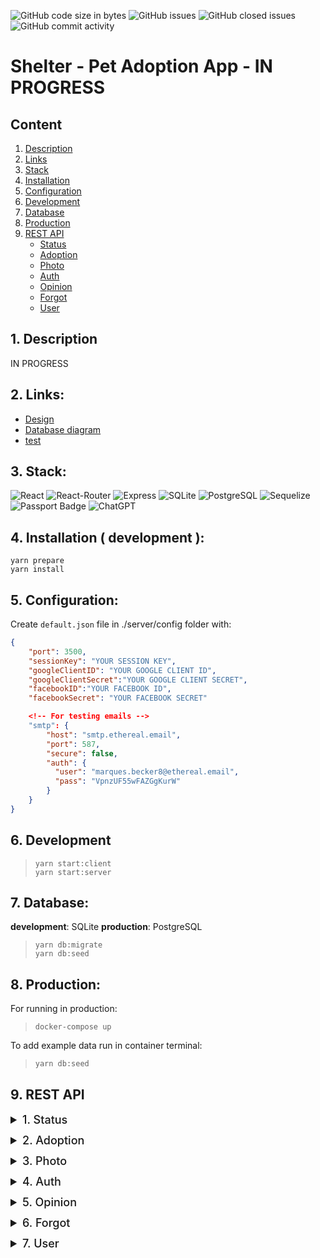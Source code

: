 ![GitHub code size in bytes](https://img.shields.io/github/languages/code-size/FIL708/shelter?style=for-the-badge)
![GitHub issues](https://img.shields.io/github/issues/FIL708/shelter?color=%23238636&style=for-the-badge)
![GitHub closed issues](https://img.shields.io/github/issues-closed/FIL708/shelter?color=%23A371F7&style=for-the-badge)
![GitHub commit activity](https://img.shields.io/github/commit-activity/m/FIL708/shelter?style=for-the-badge)

# Shelter - Pet Adoption App - IN PROGRESS

## Content

1. [Description](#1-description)
2. [Links](#2-links)
3. [Stack](#3-stack)
4. [Installation](#4-installation--development)
5. [Configuration](#5-configuration)
6. [Development](#6-development)
7. [Database](#7-database)
8. [Production](#8-production)
9. [REST API](#9-rest-api)
   - [Status](#status)
   - [Adoption](#adoption)
   - [Photo](#photo)
   - [Auth](#auth)
   - [Opinion](#opinion)
   - [Forgot](#forgot)
   - [User](#user)

## 1. Description

IN PROGRESS

## 2. Links:

- [Design](https://www.figma.com/file/gddkQdzVP0pw7dIb1oNa5C/animal-shelter?node-id=20%3A105&t=7muUg5TZjm3H3sBN-1)
- [Database diagram](https://drawsql.app/teams/estate/diagrams/shelter)
- [test](#adoption)

## 3. Stack:

![React](https://img.shields.io/badge/React-20232A?style=for-the-badge&logo=react&logoColor=61DAFB)
![React-Router](https://img.shields.io/badge/React_Router-CA4245?style=for-the-badge&logo=react-router&logoColor=white)
![Express](https://img.shields.io/badge/Express.js-404D59?style=for-the-badge)
![SQLite](https://img.shields.io/badge/SQLite-07405E?style=for-the-badge&logo=sqlite&logoColor=white)
![PostgreSQL](https://img.shields.io/badge/PostgreSQL-316192?style=for-the-badge&logo=postgresql&logoColor=white)
![Sequelize](https://img.shields.io/badge/Sequelize-52B0E7?style=for-the-badge&logo=Sequelize&logoColor=white)
![Passport Badge](https://img.shields.io/badge/Passport-34E27A?logo=passport&logoColor=000&style=for-the-badge)
![ChatGPT](https://img.shields.io/badge/chatGPT-74aa9c?style=for-the-badge&logo=openai&logoColor=white)


## 4. Installation ( development ):

`yarn prepare`
<br>
`yarn install`

## 5. Configuration:

Create `default.json` file in ./server/config folder with:

```json
{
    "port": 3500,
    "sessionKey": "YOUR SESSION KEY",
    "googleClientID": "YOUR GOOGLE CLIENT ID",
    "googleClientSecret":"YOUR GOOGLE CLIENT SECRET",
    "facebookID":"YOUR FACEBOOK ID",
    "facebookSecret": "YOUR FACEBOOK SECRET"

    <!-- For testing emails -->
    "smtp": {
        "host": "smtp.ethereal.email",
        "port": 587,
        "secure": false,
        "auth": {
          "user": "marques.becker8@ethereal.email",
          "pass": "VpnzUF55wFAZGgKurW"
        }
    }
}
```

## 6. Development

> `yarn start:client`
> <br>
> `yarn start:server`

## 7. Database:

**development**: SQLite **production**: PostgreSQL
<br>

> `yarn db:migrate`
> <br>
> `yarn db:seed`

## 8. Production:

For running in production:
<br>

> `docker-compose up`

To add example data run in container terminal:

> `yarn db:seed`

## 9. REST API

<details id="status">
<summary style="font-size:18px; font-weight: 500; margin-bottom: 12px">1. Status</summary>

<strong style="background-color:#2c691d;margin:0 6px 0 0px;padding:2px 4px;border-radius:2px">GET</strong>
**/api/status**

#### Get crucial details about the server's location and the profile of the currently logged-in user

> Output:

- status
- server URL
- user profile

<br>

> Output example:

```json
{
  "status": "Authenticated",
  "user": {
    "id": 1,
    "firstName": "John",
    "lastName": "Doe",
    "role": "admin",
    "email": "example@example.com",
    "phone": "111111111",
    "avatar": "https://example.com",
    "birthday": "2023-07-12T00:00:00.000Z",
    "createdAt": "2023-07-09T21:46:33.970Z",
    "updatedAt": "2023-07-22T22:20:39.412Z",
    "addressId": 1
  },
  "serverUrl": "http://localhost:3500"
}
```

</details>

<details id="adoption">
<summary style="font-size:18px; font-weight: 500; margin-bottom: 12px">2. Adoption</summary>

<strong style="background-color:#2c691d;margin:0 6px 0 0px;padding:2px 4px; border-radius:2px">GET</strong> **/api/adoption**

<strong style="background-color:#2c691d;margin:0 6px 0 0px;padding:2px 4px; border-radius:2px">GET</strong> **/api/adoption/:id**

</details>

<details id="photo">
<summary style="font-size:18px; font-weight: 500; margin-bottom: 12px">3. Photo</summary>

<strong style="background-color:#2c691d;margin:0 6px 0 0px;padding:2px 4px; border-radius:2px">GET</strong> **/api/photo**

</details>

<details id="auth">
<summary style="font-size:18px; font-weight: 500; margin-bottom: 12px">4. Auth</summary>

<strong style="background-color:#2c609c;margin:0 6px 0 0px;padding:2px 4px; border-radius:2px">POST</strong> **/api/auth/login**

<strong style="background-color:#2c691d;margin:0 6px 0 0px;padding:2px 4px; border-radius:2px">GET</strong> **/api/auth/logout**

<strong style="background-color:#2c609c;margin:0 6px 0 0px;padding:2px 4px; border-radius:2px">POST</strong> **/api/auth/register**

<strong style="background-color:#2c691d;margin:0 6px 0 0px;padding:2px 4px; border-radius:2px">GET</strong> **/api/auth/google**

<strong style="background-color:#2c691d;margin:0 6px 0 0px;padding:2px 4px; border-radius:2px">GET</strong> **/api/auth/facebook**

</details>

<details id="opinion">
<summary style="font-size:18px; font-weight: 500; margin-bottom: 12px">5. Opinion</summary>

<strong style="background-color:#2c609c;margin:0 6px 0 0px;padding:2px 4px; border-radius:2px">POST</strong> **/api/opinion/:id**

<strong style="background-color:#ab7413;margin:0 6px 0 0px;padding:2px 4px; border-radius:2px">PUT</strong> **/api/opinion/:id**

<strong style="background-color:#9c3214;margin:0 6px 0 0px;padding:2px 4px; border-radius:2px">DELETE</strong> **/api/opinion/:id**

</details>

<details id="forgot">
<summary style="font-size:18px; font-weight: 500; margin-bottom: 12px">6. Forgot</summary>

<strong style="background-color:#2c691d;margin:0 6px 0 0px;padding:2px 4px; border-radius:2px">GET</strong> **/api/forgot**

<strong style="background-color:#2c691d;margin:0 6px 0 0px;padding:2px 4px; border-radius:2px">GET</strong> **/api/forgot/:id**

<strong style="background-color:#2c609c;margin:0 6px 0 0px;padding:2px 4px; border-radius:2px">POST</strong> **/api/forgot/:id**

</details>

<details id="user">
<summary style="font-size:18px; font-weight: 500; margin-bottom: 12px">7. User</summary>

<strong style="background-color:#2c691d;margin:0 6px 0 0px;padding:2px 4px; border-radius:2px">GET</strong> **/api/user**

<strong style="background-color:#2c691d;margin:0 6px 0 0px;padding:2px 4px; border-radius:2px">GET</strong> **/api/user/:id**

<strong style="background-color:#ab7413;margin:0 6px 0 0px;padding:2px 4px; border-radius:2px">PUT</strong> **/api/user/:id**

<strong style="background-color:#9c3214;margin:0 6px 0 0px;padding:2px 4px; border-radius:2px">DELETE</strong> **/api/user/:id**

</details>
